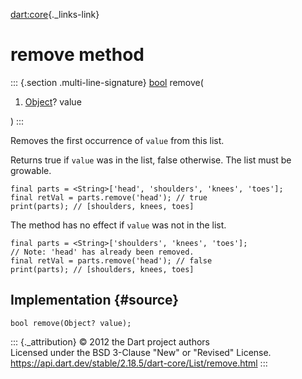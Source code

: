 [dart:core](../../dart-core/dart-core-library){._links-link}

remove method
=============

::: {.section .multi-line-signature}
[bool](../bool-class) remove(

1.  [Object](../object-class)? value

)
:::

Removes the first occurrence of `value` from this list.

Returns true if `value` was in the list, false otherwise. The list must
be growable.

``` {.language-dart data-language="dart"}
final parts = <String>['head', 'shoulders', 'knees', 'toes'];
final retVal = parts.remove('head'); // true
print(parts); // [shoulders, knees, toes]
```

The method has no effect if `value` was not in the list.

``` {.language-dart data-language="dart"}
final parts = <String>['shoulders', 'knees', 'toes'];
// Note: 'head' has already been removed.
final retVal = parts.remove('head'); // false
print(parts); // [shoulders, knees, toes]
```

Implementation {#source}
--------------

``` {.language-dart data-language="dart"}
bool remove(Object? value);
```

::: {._attribution}
© 2012 the Dart project authors\
Licensed under the BSD 3-Clause \"New\" or \"Revised\" License.\
<https://api.dart.dev/stable/2.18.5/dart-core/List/remove.html>
:::
